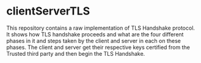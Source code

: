 # clientServerTLS
This repository contains a raw implementation of TLS Handshake protocol. 
It shows how TLS handshake proceeds and what are the four different phases in it and steps taken by the client and server in each on these phases.
The client and server get their respective keys certified from the Trusted third party and then begin the TLS Handshake. 